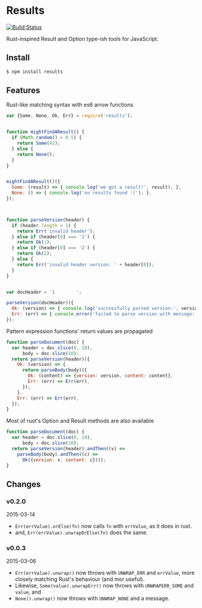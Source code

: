 Results
=======

[![Build Status](https://travis-ci.org/uniphil/results.svg)](https://travis-ci.org/uniphil/results)


Rust-inspired Result and Option type-ish tools for JavaScript.


Install
-------

```bash
$ npm install results
```


Features
--------

Rust-like matching syntax with es6 arrow functions

```javascript
var {Some, None, Ok, Err} = require('results');


function mightFindAResult() {
  if (Math.random() > 0.5) {
    return Some(42);
  } else {
    return None();
  }
}


mightFindAResult()({
  Some: (result) => { console.log('we got a result!', result); },
  None: () => { console.log('no results found :('); },
});



function parseVersion(header) {
  if (header.length < 1) {
    return Err('invalid header');
  } else if (header[0] === '1') {
    return Ok(1);
  } else if (header[0] === '2') {
    return Ok(2);
  } else {
    return Err('invalid header version: ' + header[0]);
  }
}


var docHeader = '1        ';

parseVersion(docHeader)({
  Ok: (version) => { console.log('successfully parsed version:', version); },
  Err: (err) => { console.error('failed to parse version with message:', err); },
});

```

Pattern expression functions' return values are propagated

```javascript
function parseDocument(doc) {
  var header = doc.slice(0, 10),
      body = doc.slice(10);
  return parseVersion(header)({
    Ok: (version) => {
      return parseBody(body)({
        Ok: (content) => {version: version, content: content},
        Err: (err) => Err(err),
      });
    },
    Err: (err) => Err(err),
  });
}
```


Most of rust's Option and Result methods are also available

```javascript
function parseDocument(doc) {
  var header = doc.slice(0, 10),
      body = doc.slice(10);
  return parseVersion(header).andThen((v) =>
    parseBody(body).andThen((c) =>
      Ok({version: v, content: c})));
}
```


Changes
-------

### v0.2.0

2015-03-14

  * `Err(errValue).orElse(fn)` now calls `fn` with `errValue`, as it does in rust.
  * and, `Err(errValue).unwrapOrElse(fn)` does the same.

### v0.0.3

2015-03-06

  * `Err(errValue).unwrap()` now throws with `UNWRAP_ERR` and `errValue`, more closely matching Rust's behaviour (and mor useful).
  * Likewise, `Some(value).unwrapErr()` now throws with `UNWRAPERR_SOME` and `value`, and
  * `None().unwrap()` now throws with `UNWRAP_NONE` and a message.
